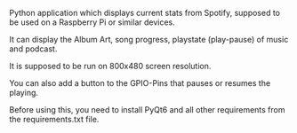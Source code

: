 Python application which displays current stats from Spotify, supposed to be used on a Raspberry Pi or similar devices.

It can display the Album Art, song progress, playstate (play-pause) of music and podcast.

It is supposed to be run on 800x480 screen resolution.

You can also add a button to the GPIO-Pins that pauses or resumes the playing.

Before using this, you need to install PyQt6 and all other requirements from the requirements.txt file.
